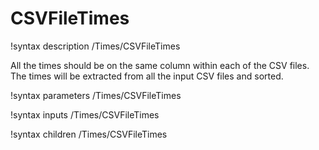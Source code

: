 # CSVFileTimes

!syntax description /Times/CSVFileTimes

All the times should be on the same column within each of the CSV files.
The times will be extracted from all the input CSV files and sorted.

!syntax parameters /Times/CSVFileTimes

!syntax inputs /Times/CSVFileTimes

!syntax children /Times/CSVFileTimes
